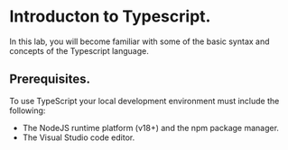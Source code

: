 # Introducton to Typescript.

In this lab, you will become familiar with some of the basic syntax and concepts of the Typescript language. 

## Prerequisites.

To use TypeScript your local development environment must include the following:

+ The NodeJS runtime platform (v18+) and the npm package manager.
+ The Visual Studio code editor.